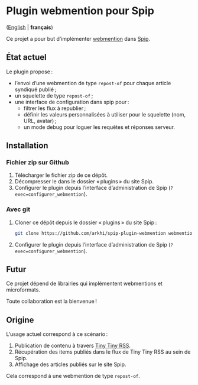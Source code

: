 # Plugin webmention pour Spip

([English](README_en.md) | **français**)

Ce projet a pour but d’implémenter [webmention](https://www.w3.org/TR/webmention/) dans [Spip](https://spip.net/).

## État actuel

Le plugin propose :

- l’envoi d’une webmention de type `repost-of` pour chaque article syndiqué publié ;
- un squelette de type `repost-of` ;
- une interface de configuration dans spip pour :
    - filtrer les flux à republier ;
    - définir les valeurs personnalisées à utiliser pour le squelette (nom, URL, avatar) ;
    - un mode debug pour loguer les requêtes et réponses serveur.

## Installation

### Fichier zip sur Github

1. Télécharger le fichier zip de ce dépôt.
1. Décompresser le dans le dossier « plugins » du site Spip.
1. Configurer le plugin depuis l’interface d’administration de Spip (`?exec=configurer_webmention`).

### Avec git

1. Cloner ce dépôt depuis le dossier « plugins » du site Spip :
    ```sh
    git clone https://github.com/arkhi/spip-plugin-webmention webmention
    ```
1. Configurer le plugin depuis l’interface d’administration de Spip (`?exec=configurer_webmention`).

## Futur

Ce projet dépend de librairies qui implémentent webmentions et microformats.

Toute collaboration est la bienvenue !

## Origine

L’usage actuel correspond à ce scénario :

1. Publication de contenu à travers [Tiny Tiny RSS](https://tt-rss.org/).
1. Récupération des items publiés dans le flux de Tiny Tiny RSS au sein de Spip.
1. Affichage des articles publiés sur le site Spip.

Cela correspond à une webmention de type `repost-of`.
